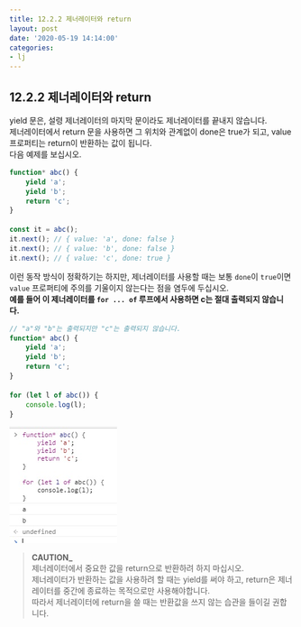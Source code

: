 ```yaml
---
title: 12.2.2 제너레이터와 return
layout: post
date: '2020-05-19 14:14:00'
categories:
- lj
---
```


## 12.2.2 제너레이터와 return

yield 문은, 설령 제너레이터의 마지막 문이라도 제너레이터를 끝내지 않습니다.  
제너레이터에서 return 문을 사용하면 그 위치와 관계없이 done은 true가 되고, value 프로퍼티는 return이 반환하는 값이 됩니다.  
다음 예제를 보십시오.

```javascript
function* abc() {
    yield 'a';
    yield 'b';
    return 'c';
}

const it = abc();
it.next(); // { value: 'a', done: false }
it.next(); // { value: 'b', done: false }
it.next(); // { value: 'c', done: true }
```

이런 동작 방식이 정확하기는 하지만, 제너레이터를 사용할 때는 보통 `done`이 `true`이면 `value` 프로퍼티에 주의를 기울이지 않는다는 점을 염두에 두십시오.  
**예를 들어 이 제너레이터를 `for ... of` 루프에서 사용하면 c는 절대 출력되지 않습니다.** 

```javascript
// "a"와 "b"는 출력되지만 "c"는 출력되지 않습니다.
function* abc() {
    yield 'a';
    yield 'b';
    return 'c';
}

for (let l of abc()) {
    console.log(l);
}
```

![](/static/img/learningjs/image102.jpg)

>**CAUTION_**  
>제너레이터에서 중요한 값을 return으로 반환하려 하지 마십시오.  
>제너레이터가 반환하는 값을 사용하려 할 때는 yield를 써야 하고, return은 제너레이터를 중간에 종료하는 목적으로만 사용해야합니다.  
>따라서 제너레이터에 return을 쓸 때는 반환값을 쓰지 않는 습관을 들이길 권합니다.